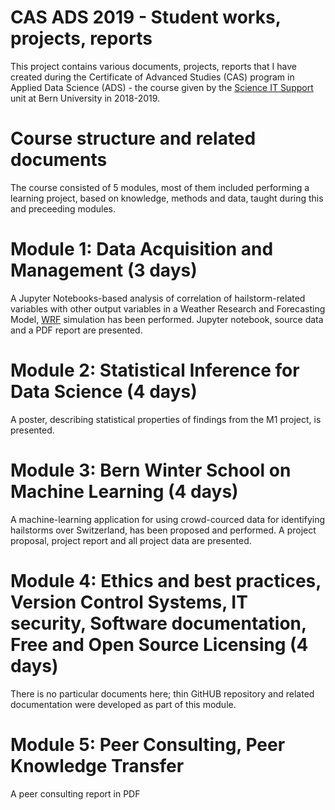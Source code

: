# CAS ADS 2019 - Student works, projects, reports 

This project contains various documents, projects, reports that I have created during the Certificate of Advanced Studies (CAS) program in Applied Data Science (ADS) - the course given by the [Science IT Support](http://www.scits.unibe.ch/) unit at Bern University in 2018-2019.

# Course structure and related documents

The course consisted of 5 modules, most of them included performing a learning project, based on knowledge, methods and data, taught during this and preceeding modules.
# Module 1: Data Acquisition and Management (3 days)
A Jupyter Notebooks-based analysis of correlation of hailstorm-related variables with other output variables in a Weather Research and Forecasting Model, [WRF](http://www2.mmm.ucar.edu/wrf/users/) simulation has been performed. Jupyter notebook, source data and a PDF report are presented.
# Module 2: Statistical Inference for Data Science (4 days)
A poster, describing statistical properties of findings from the M1 project, is presented.
# Module 3: Bern Winter School on Machine Learning (4 days)
A machine-learning application for using crowd-courced data for identifying hailstorms over Switzerland, has been proposed and performed. A project proposal, project report and all project data are presented.
# Module 4: Ethics and best practices, Version Control Systems, IT security, Software documentation, Free and Open Source Licensing (4 days)
There is no particular documents here; thin GitHUB repository and related documentation were developed as part of this module. 
# Module 5: Peer Consulting, Peer Knowledge Transfer
A peer consulting report in PDF

